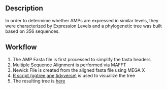 ## Description

In order to determime whether AMPs are expressed in similar levels, they were characterized by Expression Levels and a phylogenetic tree was built based on 356 sequences.

## Workflow 
  1. The AMP Fasta file is first processed to simplify the fasta headers
  2. Multiple Sequence Alignment is performed via MAFFT
  3. Newick File is created from the aligned fasta file using MEGA X
  4. [R script (ggtree,ape,tidyverse)](phylogeny.R) is used to visualize the tree 
  5. The resulting tree is [here](amp_tree.png)
